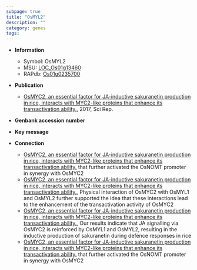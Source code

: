 ```yaml
---
subpage: true
title: "OsMYL2"
description: ""
category: genes
tags: 
---
```


* **Information**  
    + Symbol: OsMYL2  
    + MSU: [LOC_Os01g13460](http://rice.plantbiology.msu.edu/cgi-bin/ORF_infopage.cgi?orf=LOC_Os01g13460)  
    + RAPdb: [Os01g0235700](http://rapdb.dna.affrc.go.jp/viewer/gbrowse_details/irgsp1?name=Os01g0235700)  

* **Publication**  
    + [OsMYC2, an essential factor for JA-inductive sakuranetin production in rice, interacts with MYC2-like proteins that enhance its transactivation ability.](http://www.ncbi.nlm.nih.gov/pubmed?term=OsMYC2,+an+essential+factor+for+JA-inductive+sakuranetin+production+in+rice,+interacts+with+MYC2-like+proteins+that+enhance+its+transactivation+ability.%5BTitle%5D), 2017, Sci Rep.

* **Genbank accession number**  

* **Key message**  

* **Connection**  
    + [OsMYC2, an essential factor for JA-inductive sakuranetin production in rice, interacts with MYC2-like proteins that enhance its transactivation ability.](OsMYL1+and+OsMYL2) that further activated the OsNOMT promoter in synergy with OsMYC2
    + [OsMYC2, an essential factor for JA-inductive sakuranetin production in rice, interacts with MYC2-like proteins that enhance its transactivation ability.](http://www.ncbi.nlm.nih.gov/pubmed?term=OsMYC2,+an+essential+factor+for+JA-inductive+sakuranetin+production+in+rice,+interacts+with+MYC2-like+proteins+that+enhance+its+transactivation+ability.%5BTitle%5D), Physical interaction of OsMYC2 with OsMYL1 and OsMYL2 further supported the idea that these interactions lead to the enhancement of the transactivation activity of OsMYC2
    + [OsMYC2, an essential factor for JA-inductive sakuranetin production in rice, interacts with MYC2-like proteins that enhance its transactivation ability.](http://www.ncbi.nlm.nih.gov/pubmed?term=OsMYC2,+an+essential+factor+for+JA-inductive+sakuranetin+production+in+rice,+interacts+with+MYC2-like+proteins+that+enhance+its+transactivation+ability.%5BTitle%5D), Our results indicate that JA signalling via OsMYC2 is reinforced by OsMYL1 and OsMYL2, resulting in the inductive production of sakuranetin during defence responses in rice
    + [OsMYC2, an essential factor for JA-inductive sakuranetin production in rice, interacts with MYC2-like proteins that enhance its transactivation ability.](OsMYL1+and+OsMYL2) that further activated the OsNOMT promoter in synergy with OsMYC2



